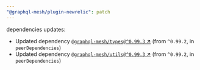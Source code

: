 ```yaml
---
"@graphql-mesh/plugin-newrelic": patch
---
```

dependencies updates:
  - Updated dependency [`@graphql-mesh/types@^0.99.3` ↗︎](https://www.npmjs.com/package/@graphql-mesh/types/v/0.99.3) (from `^0.99.2`, in `peerDependencies`)
  - Updated dependency [`@graphql-mesh/utils@^0.99.3` ↗︎](https://www.npmjs.com/package/@graphql-mesh/utils/v/0.99.3) (from `^0.99.2`, in `peerDependencies`)
